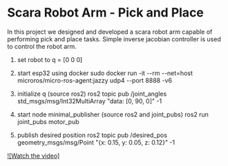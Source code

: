 # Scara Robot Arm - Pick and Place
In this project we designed and developed a scara robot arm capable of performing pick and place tasks. Simple inverse jacobian controller is used to control the robot arm.

1) set robot to q = [0 0 0]

2) start esp32 using docker
sudo docker run -it --rm --net=host microros/micro-ros-agent:jazzy udp4 --port 8888 -v6

3) initialize q (source ros2)
ros2 topic pub /joint_angles std_msgs/msg/Int32MultiArray "data: [0, 90, 0]" -1

4) start node minimal_publisher (source ros2 and joint_pubs)
ros2 run joint_pubs motor_pub

5) publish desired position
ros2 topic pub /desired_pos geometry_msgs/msg/Point "{x: 0.15, y: 0.05, z: 0.12}" -1

[![Watch the video]](https://raw.githubusercontent.com/harthik/Scara_robot/main/IMG_4559.MOV)
